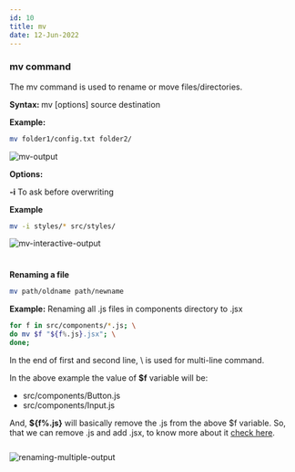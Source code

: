 ```yaml
---
id: 10
title: mv
date: 12-Jun-2022
---
```


### mv command

The mv command is used to rename or move files/directories.

<p class="lc-paragraph">
<strong>Syntax:&nbsp;</strong>mv [options] source destination
</p>

<p class="lc-paragraph">
<strong>Example:</strong>
</p>

```bash
mv folder1/config.txt folder2/
```

<img class='lc-img' src='https://user-images.githubusercontent.com/43666833/173246101-4713519b-930e-4554-b1f0-12738dbadb63.gif' alt='mv-output'>

<p class="lc-paragraph"><strong>Options:</strong></p>

<div class="command-option">
    <strong>-i</strong>
    <span>To ask before overwriting</span>
</div>

**Example**

```bash
mv -i styles/* src/styles/
```

<img class='lc-img' src='https://user-images.githubusercontent.com/43666833/173247091-0e0a96e4-c2b0-4203-ab87-de55c432b8b2.gif' alt='mv-interactive-output' >

<div style="height:24px"></div>

**Renaming a file**

```bash
mv path/oldname path/newname
```

**Example:** Renaming all .js files in components directory to .jsx

```bash
for f in src/components/*.js; \
do mv $f "${f%.js}.jsx"; \
done;
```

In the end of first and second line, \ is used for multi-line command.

In the above example the value of **$f** variable will be:

- src/components/Button.js
- src/components/Input.js

And, **${f%.js}** will basically remove the .js from the above $f variable. So, that we can remove .js and add .jsx, to know more about it <a href='http://stackoverflow.com/a/9559024/1709587' target='_blank'>check here</a>.

<div style="height:12px;"></div>

<img class='lc-img' src='https://user-images.githubusercontent.com/43666833/173248074-67c19678-7250-4313-81e9-3dd14c3dfea7.gif' alt='renaming-multiple-output'>
